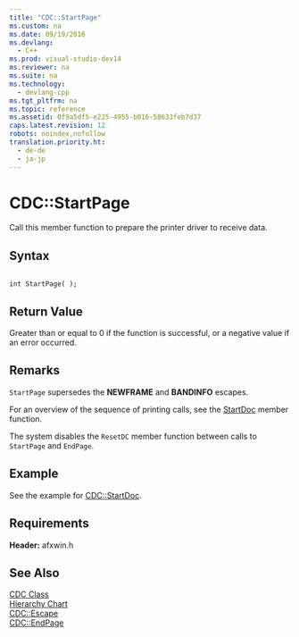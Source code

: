 ```yaml
---
title: "CDC::StartPage"
ms.custom: na
ms.date: 09/19/2016
ms.devlang: 
  - C++
ms.prod: visual-studio-dev14
ms.reviewer: na
ms.suite: na
ms.technology: 
  - devlang-cpp
ms.tgt_pltfrm: na
ms.topic: reference
ms.assetid: 0f9a5df5-e225-4955-b016-58633feb7d37
caps.latest.revision: 12
robots: noindex,nofollow
translation.priority.ht: 
  - de-de
  - ja-jp
---
```

# CDC::StartPage
Call this member function to prepare the printer driver to receive data.  
  
## Syntax  
  
```  
  
int StartPage( );  
```  
  
## Return Value  
 Greater than or equal to 0 if the function is successful, or a negative value if an error occurred.  
  
## Remarks  
 `StartPage` supersedes the **NEWFRAME** and **BANDINFO** escapes.  
  
 For an overview of the sequence of printing calls, see the [StartDoc](../vs140/CDC--StartDoc.md) member function.  
  
 The system disables the `ResetDC` member function between calls to `StartPage` and `EndPage`.  
  
## Example  
 See the example for [CDC::StartDoc](../vs140/CDC--StartDoc.md).  
  
## Requirements  
 **Header:** afxwin.h  
  
## See Also  
 [CDC Class](../vs140/CDC-Class.md)   
 [Hierarchy Chart](../vs140/Hierarchy-Chart.md)   
 [CDC::Escape](../vs140/CDC--Escape.md)   
 [CDC::EndPage](../vs140/CDC--EndPage.md)